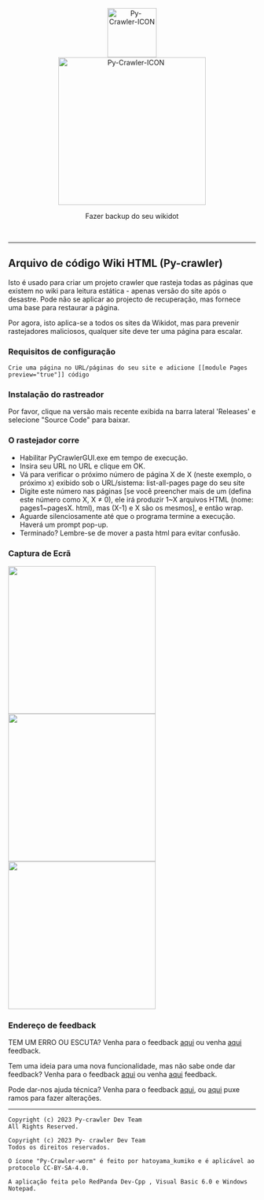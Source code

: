 <div class="center" align="center">
  <a href="#">
    <img alt="Py-Crawler-ICON" src="https://helloosdisk.wikidot.com/local--files/file:github/Pyc" width="100px">
  </a><br/>
  <img alt="Py-Crawler-ICON" src="https://helloosdisk.wikidot.com/local--files/file:github/pyctext.png" width="300px">
  <p>Fazer backup do seu wikidot</p>
  <img alt="" src="https://img.shields.io/github/license/HelloOSMe/Py-crawler">&nbsp;&nbsp;<img alt="" src="https://img.shields.io/github/v/release/HelloOSMe/Py-Crawler?include_prereleases">&nbsp;&nbsp;<img alt="" src="https://img.shields.io/github/stars/HelloOSMe/Py-crawler">
</div>

----------------

## Arquivo de código Wiki HTML (Py-crawler)

Isto é usado para criar um projeto crawler que rasteja todas as páginas que existem no wiki para leitura estática - apenas versão do site após o desastre. 
Pode não se aplicar ao projecto de recuperação, mas fornece uma base para restaurar a página. 

Por agora, isto aplica-se a todos os sites da Wikidot, mas para prevenir rastejadores maliciosos, qualquer site deve ter uma página para escalar.

### **Requisitos de configuração**

```
Crie uma página no URL/páginas do seu site e adicione [[module Pages preview="true"]] código
```

### **Instalação do rastreador**

Por favor, clique na versão mais recente exibida na barra lateral 'Releases' e selecione "Source Code" para baixar.

### **O rastejador corre**
* Habilitar PyCrawlerGUI.exe em tempo de execução.
* Insira seu URL no URL e clique em OK.
* Vá para verificar o próximo número de página X de X (neste exemplo, o próximo x) exibido sob o URL/sistema: list-all-pages page do seu site
* Digite este número nas páginas [se você preencher mais de um (defina este número como X, X ≠ 0), ele irá produzir 1~X arquivos HTML (nome: pages1~pagesX. html), mas (X-1) e X são os mesmos], e então wrap.
* Aguarde silenciosamente até que o programa termine a execução. Haverá um prompt pop-up.
* Terminado? Lembre-se de mover a pasta html para evitar confusão.

### **Captura de Ecrã**
<img alt="" src="https://s1.ax1x.com/2023/02/20/pSXVpQJ.jpg" width="300px">  
<img alt="" src="https://s1.ax1x.com/2023/02/20/pSXExWF.jpg" width="300px">  
<img alt="" src="https://s1.ax1x.com/2023/02/20/pSXEzz4.jpg" width="300px">

### **Endereço de feedback**
TEM UM ERRO OU ESCUTA? Venha para o feedback [aqui](http://ld-private-website.wikidot.com/forum/c-7602918/pyc) ou venha [aqui](https://github.com/HelloOSMe/Py-crawler/issues) feedback.

Tem uma ideia para uma nova funcionalidade, mas não sabe onde dar feedback? Venha para o feedback [aqui](http://ld-private-website.wikidot.com/forum/t-15402049/pyc-1-1-0-1-9) ou venha [aqui](https://github.com/HelloOSMe/Py-crawler/issues) feedback.

Pode dar-nos ajuda técnica? Venha para o feedback [aqui](http://ld-private-website.wikidot.com/forum/c-7602920/), ou [aqui](https://github.com/HelloOSMe/Py-crawler/fork) puxe ramos para fazer alterações.

----------

```
Copyright (c) 2023 Py-crawler Dev Team
All Rights Reserved.

Copyright (c) 2023 Py- crawler Dev Team
Todos os direitos reservados.

O ícone "Py-Crawler-worm" é feito por hatoyama_kumiko e é aplicável ao protocolo CC-BY-SA-4.0.

A aplicação feita pelo RedPanda Dev-Cpp , Visual Basic 6.0 e Windows Notepad.
```
